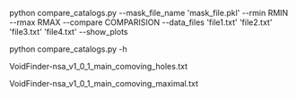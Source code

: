 python compare_catalogs.py --mask_file_name 'mask_file.pkl' --rmin RMIN --rmax RMAX --compare COMPARISION --data_files 'file1.txt' 'file2.txt' 'file3.txt' 'file4.txt' --show_plots

python compare_catalogs.py -h

VoidFinder-nsa_v1_0_1_main_comoving_holes.txt

VoidFinder-nsa_v1_0_1_main_comoving_maximal.txt

